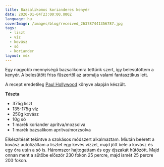 ```yaml
---
title: Bazsalikomos korianderes kenyér
date: 2020-01-04T23:00:00.000Z
language: hu
coverImage: /images/blog/received_263787441356787.jpg
tags:
  - liszt
  - víz
  - kovász
  - só
  - koriander
layout: mdx
---
```

Egy nagyobb mennyiségű bazsalikomra tettünk szert, így belesütöttem a kenyér. A belesütött friss fűszertől az aromája valami fantasztikus lett.

A recept eredetileg [Paul Hollywood](https://en.wikipedia.org/wiki/Paul_Hollywood) könyve alapján készült.

**Tészta**

* 375g liszt
* 135-175g víz
* 250g kovász
* 10g só
* 1 marék koriander aprítva/mozsolva
* 1 marék bazsalikom aprítva/morzsolva

Elkészítését tekintve a szokásos módszert alkalmaztam. Miután beérett a kovász autolizáltam a lisztet egy kevés vízzel, majd jött bele a kovász és egy óra után a só is. Háromszor hajtogattam és egy éjszakát hűtőzött. Majd onnan ment a sütőbe először 230 fokon 25 percre, majd ismét 25 percre 200 fokon.
